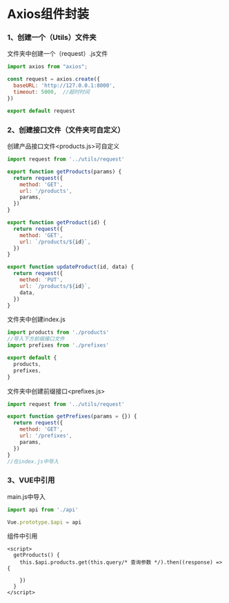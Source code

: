 # Axios组件封装

### 1、创建一个（Utils）文件夹

文件夹中创建一个（request）.js文件

```js
import axios from "axios";

const request = axios.create({
  baseURL: 'http://127.0.0.1:8000',
  timeout: 5000,  //超时时间
})

export default request
```

### 2、创建接口文件（文件夹<api>可自定义）

创建产品接口文件<products.js>可自定义

```js
import request from '../utils/request'

export function getProducts(params) {
  return request({
    method: 'GET',
    url: '/products',
    params,
  })
}

export function getProduct(id) {
  return request({
    method: 'GET',
    url: `/products/${id}`,
  })
}

export function updateProduct(id, data) {
  return request({
    methed: 'PUT',
  	url: `/products/${id}`,
    data,
  })
}
```

文件夹中创建index.js

```js
import products from './products'
//导入下方前缀接口文件
import prefixes from './prefixes'

export default {
  products,
  prefixes,
}
```

文件夹中创建前缀接口<prefixes.js>

```js
import request from '../utils/request'

export function getPrefixes(params = {}) {
  return request({
    method: 'GET',
    url: '/prefixes',
    params,
  })
}
//在index.js中导入
```

### 3、VUE中引用

main.js中导入

```js
import api from './api'

Vue.prototype.$api = api
```

组件中引用

```vue
<script>
  getProducts() {
    this.$api.products.get(this.query/* 查询参数 */).then((response) => {
      
    })
  }
</script>
```

